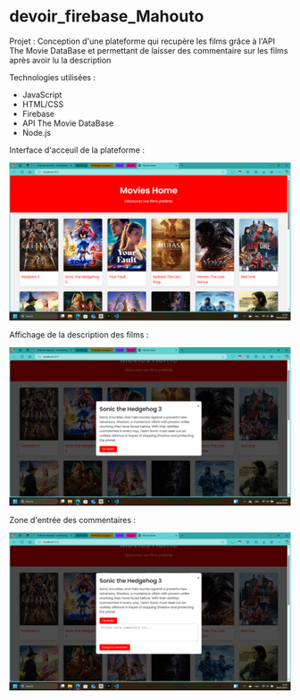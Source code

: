 # devoir_firebase_Mahouto
Projet : Conception d'une plateforme qui recupère les films grâce à l'API The Movie DataBase et permettant de laisser des commentaire sur les films après avoir lu la description

Technologies utilisées : 
- JavaScript
- HTML/CSS
- Firebase
- API The Movie DataBase
- Node.js


Interface d'acceuil de la plateforme :

![image](https://github.com/Bristhis25/devoir_firebase_Mahouto/blob/main/img/1.png)

Affichage de la description des films :

![image](https://github.com/Bristhis25/devoir_firebase_Mahouto/blob/main/img/description.png)

Zone d'entrée des commentaires :

![image](https://github.com/Bristhis25/devoir_firebase_Mahouto/blob/main/img/comment.png)



